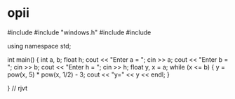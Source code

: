 # opii
#include <iomanip> 
#include "windows.h"
#include <cmath> 
#include <iostream>

using namespace std;

int main()
{
	int a, b;
	float h;
	cout << "Enter a = ";
	cin >> a;
	cout << "Enter b = ";
	cin >> b;
	cout << "Enter h = ";
	cin >> h;
	float y, x = a;
	while (x <= b)
	{
		y = pow(x, 5) * pow(x, 1/2) - 3;
		cout << "y=" << y << endl;
	}

}
// rjvt
